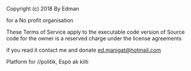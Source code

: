Copyright (c) 2018 By Edman

for a No profit organisation

These Terms of Service apply to the executable code version of Source code for the owner is a reserved charge under the license agreements

if you read it contact me and donate ed.manigat@hotmail.com

Platform for //politik, Espò ak kilti